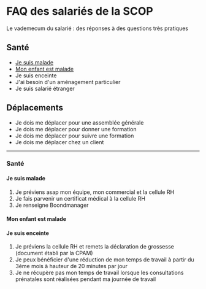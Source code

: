 # FAQ des salariés de la SCOP
Le vademecum du salarié : des réponses à des questions très pratiques
## Santé
- [Je suis malade](#je-suis-malade) 
- [Mon enfant est malade](#mon-enfant-est-malade)
- Je suis enceinte
- J'ai besoin d'un aménagement particulier
- Je suis salarié étranger
## Déplacements
- Je dois me déplacer pour une assemblée générale
- Je dois me déplacer pour donner une formation
- Je dois me déplacer pour suivre une formation
- Je dois me déplacer chez un client
___
### Santé
#### Je suis malade
1. Je préviens asap mon équipe, mon commercial et la cellule RH
2. Je fais parvenir un certificat médical à la cellule RH
3. Je renseigne Boondmanager

#### Mon enfant est malade
#### Je suis enceinte
1. Je préviens la cellule RH et remets la déclaration de grossesse (document établi par la CPAM)
2. Je peux bénéficier d'une réduction de mon temps de travail à partir du 3éme mois à hauteur de 20 minutes par jour
3. Je ne récupère pas mon temps de travail lorsque les consultations prénatales sont réalisées pendant ma journée de travail 
